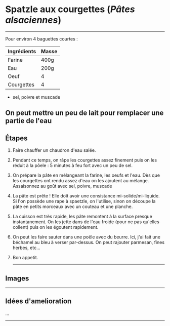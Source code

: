 
# Spatzle aux courgettes (*Pâtes alsaciennes*)

---

Pour environ 4 baguettes courtes :

| Ingrédients        | Masse           |
| ------------- |-------------|
| Farine    | 400g |
| Eau    | 200g | 
| Oeuf    | 4 | 
| Courgettes    | 4 | 

+ sel, poivre et muscade

On peut mettre un peu de lait pour remplacer une partie de l'eau
---

## Étapes

1. Faire chauffer un chaudron d'eau salée.
2. Pendant ce temps, on râpe les courgettes assez finement puis on les réduit à la pôele : 5 minutes à feu fort avec un peu de sel.
3. On prépare la pâte en mélangeant la farine, les oeufs et l'eau. Dès que les courgettes ont rendu assez d'eau on les ajoutent au mélange. Assaisonnez au goût avec sel, poivre, muscade
4. La pâte est prête ! Elle doît avoir une consistance mi-solide/mi-liquide. Si l'on possède une rape à spaetzle, on l'utilise, sinon on découpe la pâte en petits morceaux avec un couteau et une planche.
5. La cuisson est très rapide, les pâte remontent à la surface presque instantanement. On les jette dans de l'eau froide (pour ne pas qu'elles collent) puis on les égoutent rapidement.
6. On peut les faire sauter dans une poêle avec du beurre. Ici, j'ai fait une béchamel au bleu à verser par-dessus. On peut rajouter parmesan, fines herbes, etc...
7. Bon appetit.
   

   --- 

## Images

---

## Idées d'amelioration


...

---

